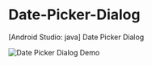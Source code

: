 # Date-Picker-Dialog
[Android Studio: java] Date Picker Dialog

![Date Picker Dialog Demo](https://2mfreedom.com/demo_android_java/date_picker_dialog.gif)
